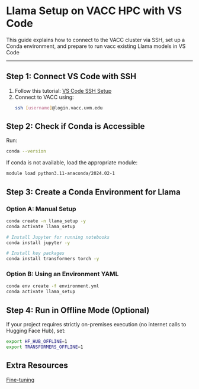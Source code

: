 # Llama Setup on VACC HPC with VS Code

This guide explains how to connect to the VACC cluster via SSH, set up a Conda environment, and prepare to run vacc existing Llama models in VS Code

---

## Step 1: Connect VS Code with SSH

1. Follow this tutorial: [VS Code SSH Setup](https://www.youtube.com/watch?v=HZxuuWlJ7_s&t=210s)
2. Connect to VACC using:
   ```bash
   ssh [username]@login.vacc.uvm.edu
   ```

## Step 2: Check if Conda is Accessible
Run:
```bash 
conda --version
```
If conda is not available, load the appropriate module:

```bash
module load python3.11-anaconda/2024.02-1
```

## Step 3: Create a Conda Environment for Llama
### Option A: Manual Setup
```bash
conda create -n llama_setup -y
conda activate llama_setup

# Install Jupyter for running notebooks
conda install jupyter -y

# Install key packages
conda install transformers torch -y
```
### Option B: Using an Environment YAML
```bash 
conda env create -f environment.yml
conda activate llama_setup
```

## Step 4: Run in Offline Mode (Optional)
If your project requires strictly on-premises execution (no internet calls to Hugging Face Hub), set:
```bash
export HF_HUB_OFFLINE=1
export TRANSFORMERS_OFFLINE=1
```

## Extra Resources
[Fine-tuning](https://huggingface.co/blog/ImranzamanML/fine-tuning-1b-llama-32-a-comprehensive-article)








